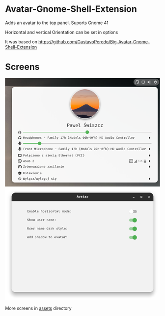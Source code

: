# Avatar-Gnome-Shell-Extension

Adds an avatar to the top panel. Suports Gnome 41

Horizontal and vertical Orientation can be set in options

It was based on https://github.com/GustavoPeredo/Big-Avatar-Gnome-Shell-Extension


# Screens

<img src="assets/8.png">

<img src="assets/1.png">


More screens in <a href="https://github.com/pawelswiszcz/Avatar-Gnome-Shell-Extension/tree/master/assets">assets</a> directory
